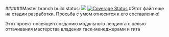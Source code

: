 ######Master branch build status:
![](https://travis-ci.org/alfamed/landing-implant.svg?branch=master)  [![Coverage Status](https://coveralls.io/repos/github/alfamed/landing-implant/badge.svg?branch=master)](https://coveralls.io/github/alfamed/landing-implant?branch=master)
#Этот файл еще на стадии разработки.
Просьба с умом относится к его составлению!


Этот проект посвящен созданию модульного лендинга с целью оттачивания мастерства владения таск-менеджерами и гита